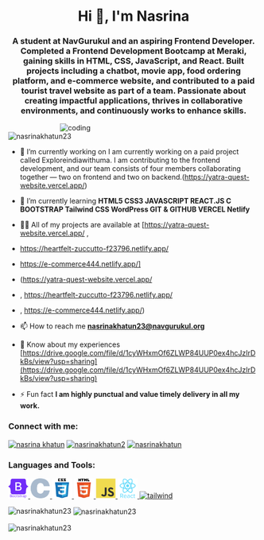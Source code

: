 <h1 align="center">Hi 👋, I'm Nasrina</h1>
<h3 align="center">A student at NavGurukul and an aspiring Frontend Developer. Completed a Frontend Development Bootcamp at Meraki, gaining skills in HTML, CSS, JavaScript, and React. Built projects including a chatbot, movie app, food ordering platform, and e-commerce website, and contributed to a paid tourist travel website as part of a team. Passionate about creating impactful applications, thrives in collaborative environments, and continuously works to enhance skills.</h3>

<img align="right" alt="coding" width="400px" src="https://mir-s3-cdn-cf.behance.net/project_modules/disp/601014116770475.6068beff4640a.gif">

<p align="left"> <img src="https://komarev.com/ghpvc/?username=nasrinakhatun23&label=Profile%20views&color=0e75b6&style=flat" alt="nasrinakhatun23" /> </p>

- 🔭 I’m currently working on I am currently working on a paid project called Exploreindiawithuma. I am contributing to the frontend development, and our team consists of four members collaborating together — two on frontend and two on backend.(https://yatra-quest-website.vercel.app/)

- 🌱 I’m currently learning **HTML5 CSS3 JAVASCRIPT REACT.JS C BOOTSTRAP Tailwind CSS WordPress GIT & GITHUB VERCEL Netlify**

- 👨‍💻 All of my projects are available at [https://yatra-quest-website.vercel.app/ ,
-  https://heartfelt-zuccutto-f23796.netlify.app/
-   https://e-commerce444.netlify.app/]
-   (https://yatra-quest-website.vercel.app/
-   , https://heartfelt-zuccutto-f23796.netlify.app/
-   , https://e-commerce444.netlify.app/)

- 📫 How to reach me **nasrinakhatun23@navgurukul.org**

- 📄 Know about my experiences [https://drive.google.com/file/d/1cyWHxmOf6ZLWP84UUP0ex4hcJzIrDkBs/view?usp=sharing](https://drive.google.com/file/d/1cyWHxmOf6ZLWP84UUP0ex4hcJzIrDkBs/view?usp=sharing)

- ⚡ Fun fact **I am highly punctual and value timely delivery in all my work.**

<h3 align="left">Connect with me:</h3>
<p align="left">
<a href="https://linkedin.com/in/nasrina khatun" target="blank"><img align="center" src="https://raw.githubusercontent.com/rahuldkjain/github-profile-readme-generator/master/src/images/icons/Social/linked-in-alt.svg" alt="nasrina khatun" height="30" width="40" /></a>
<a href="https://www.codechef.com/users/nasrinakhatun2" target="blank"><img align="center" src="https://cdn.jsdelivr.net/npm/simple-icons@3.1.0/icons/codechef.svg" alt="nasrinakhatun2" height="30" width="40" /></a>
<a href="https://www.leetcode.com/nasrinakhatun" target="blank"><img align="center" src="https://raw.githubusercontent.com/rahuldkjain/github-profile-readme-generator/master/src/images/icons/Social/leet-code.svg" alt="nasrinakhatun" height="30" width="40" /></a>
</p>

<h3 align="left">Languages and Tools:</h3>
<p align="left"> <a href="https://getbootstrap.com" target="_blank" rel="noreferrer"> <img src="https://raw.githubusercontent.com/devicons/devicon/master/icons/bootstrap/bootstrap-plain-wordmark.svg" alt="bootstrap" width="40" height="40"/> </a> <a href="https://www.cprogramming.com/" target="_blank" rel="noreferrer"> <img src="https://raw.githubusercontent.com/devicons/devicon/master/icons/c/c-original.svg" alt="c" width="40" height="40"/> </a> <a href="https://www.w3schools.com/css/" target="_blank" rel="noreferrer"> <img src="https://raw.githubusercontent.com/devicons/devicon/master/icons/css3/css3-original-wordmark.svg" alt="css3" width="40" height="40"/> </a> <a href="https://www.w3.org/html/" target="_blank" rel="noreferrer"> <img src="https://raw.githubusercontent.com/devicons/devicon/master/icons/html5/html5-original-wordmark.svg" alt="html5" width="40" height="40"/> </a> <a href="https://developer.mozilla.org/en-US/docs/Web/JavaScript" target="_blank" rel="noreferrer"> <img src="https://raw.githubusercontent.com/devicons/devicon/master/icons/javascript/javascript-original.svg" alt="javascript" width="40" height="40"/> </a> <a href="https://reactjs.org/" target="_blank" rel="noreferrer"> <img src="https://raw.githubusercontent.com/devicons/devicon/master/icons/react/react-original-wordmark.svg" alt="react" width="40" height="40"/> </a> <a href="https://tailwindcss.com/" target="_blank" rel="noreferrer"> <img src="https://www.vectorlogo.zone/logos/tailwindcss/tailwindcss-icon.svg" alt="tailwind" width="40" height="40"/> </a> </p>

<p><img align="left" src="https://github-readme-stats.vercel.app/api/top-langs?username=nasrinakhatun23&show_icons=true&locale=en&layout=compact" alt="nasrinakhatun23" /></p>

<p>&nbsp;<img align="center" src="https://github-readme-stats.vercel.app/api?username=nasrinakhatun23&show_icons=true&locale=en" alt="nasrinakhatun23" /></p>

<p><img align="center" src="https://github-readme-streak-stats.herokuapp.com/?user=nasrinakhatun23&" alt="nasrinakhatun23" /></p>
